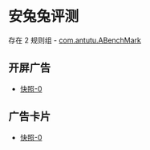# 安兔兔评测

存在 2 规则组 - [com.antutu.ABenchMark](/src/apps/com.antutu.ABenchMark.ts)

## 开屏广告

- [快照-0](https://i.gkd.li/import/13233875)

## 广告卡片

- [快照-0](https://i.gkd.li/import/13234012)
